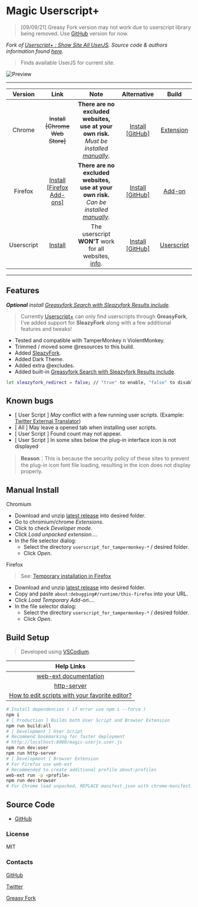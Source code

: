 # Magic Userscript+

> [09/09/21] Greasy Fork version may not work due to userscript library being removed. Use [GitHub](https://raw.githubusercontent.com/magicoflolis/Userscript-Plus/master/dist/magic-userjs.user.js) version for now.

*Fork of [Userscript+ : Show Site All UserJS](https://greasyfork.org/scripts/24508-userscript-show-site-all-userjs). Source code & authors information found [here](https://github.com/jae-jae/Userscript-Plus#userscript).*

> Finds available UserJS for current site.

![Preview](https://raw.githubusercontent.com/magicoflolis/Userscript-Plus/master/resources/preview.png)

***

| Version | Link | Note | Alternative | Build |
|:----------:|:----------:|:----------:|:----------:|:----------:|
Chrome | ~~Install [Chrome Web Store]~~ | **There are no excluded websites, use at your own risk.** *Must be installed [manually](#manual-install).* | [Install [GitHub]](https://github.com/magicoflolis/Userscript-Plus/releases) | [Extension](#build-setup)
Firefox | [Install [Firefox Add-ons]](https://addons.mozilla.org/addon/userscript-plus) | **There are no excluded websites, use at your own risk.** *Can be installed [manually](#manual-install).* | [Install [GitHub]](https://github.com/magicoflolis/Userscript-Plus/releases) | [Add-on](#build-setup)
Userscript | [Install](#install-area) | The userscript **WON'T** work for all websites, [info](#known-bugs). | [Install [GitHub]](https://raw.githubusercontent.com/magicoflolis/Userscript-Plus/master/dist/magic-userjs.user.js) | [Userscript](#build-setup)

***

## Features

**_Optional_** *install [Greasyfork Search with Sleazyfork Results include](https://greasyfork.org/scripts/23840).*

> Currently [Userscript+](https://github.com/jae-jae/Userscript-Plus#userscript) can only find userscripts through __GreasyFork__, I've added support for __SleazyFork__ along with a few additional features and tweaks!

* Tested and compatible with TamperMonkey n ViolentMonkey.
* Trimmed / moved some @resources to this build.
* Added [SleazyFork](https://sleazyfork.org).
* Added Dark Theme.
* Added extra @excludes.
* Added built-in [Greasyfork Search with Sleazyfork Results include](https://greasyfork.org/scripts/23840).

```bash
let sleazyfork_redirect = false; // "true" to enable, "false" to disable
```

## Known bugs

* [ User Script ] *May* conflict with a few running user scripts. (Example: [Twitter External Translator](https://greasyfork.org/scripts/421643))
* [ All ] May leave a opened tab when installing user scripts.
* [ User Script ] Found count may not appear.
* [ User Script ] In some sites below the plug-in interface icon is not displayed

> **Reason**：This is because the security policy of these sites to prevent the plug-in icon font file loading, resulting in the icon does not display properly.

## Manual Install

Chromium

* Download and unzip [latest release](https://github.com/magicoflolis/Userscript-Plus/releases) into desired folder.
* Go to chromium/chrome *Extensions*.
* Click to check *Developer mode*.
* Click *Load unpacked extension...*.
* In the file selector dialog:
  * Select the directory `userscript_for_tampermonkey-*` / desired folder.
  * Click *Open*.

Firefox

> See: [Temporary installation in Firefox](https://extensionworkshop.com/documentation/develop/temporary-installation-in-firefox)

* Download and unzip [latest release](https://github.com/magicoflolis/Userscript-Plus/releases) into desired folder.
* Copy and paste `about:debugging#/runtime/this-firefox` into your URL.
* Click *Load Temporary Add-on…*.
* In the file selector dialog:
  * Select the directory `userscript_for_tampermonkey-*` / desired folder.
  * Click *Open*.

## Build Setup

> Developed using [VSCodium](https://vscodium.com).

| Help Links |
|:----------:|
[web-ext documentation](https://extensionworkshop.com/documentation/develop/getting-started-with-web-ext/) |
[http-server](https://github.com/http-party/http-server) |
[How to edit scripts with your favorite editor?](https://violentmonkey.github.io/posts/how-to-edit-scripts-with-your-favorite-editor/#install-a-local-script) |

```bash
# Install dependencies ( if error use npm i --force )
npm i
# [ Production ] Builds both User Script and Browser Extension
npm run build:all
# [ Development ] User Script
# Recommend bookmarking for faster deployment
# http://localhost:8080/magic-userjs.user.js
npm run dev:user
npm run http-server
# [ Development ] Browser Extension
# For Firefox use web-ext
# Recommended to create additional profile about:profiles
web-ext run -p <profile>
npm run dev:browser
# For Chrome load unpacked, REPLACE manifest.json with chrome-manifest.json
```

## Source Code

* [GitHub](https://github.com/magicoflolis/Userscript-Plus)

### License

MIT

### Contacts

[GitHub](https://github.com/magicoflolis)

[Twitter](https://twitter.com/for_lollipops)

[Greasy Fork](https://greasyfork.org/users/166061)
